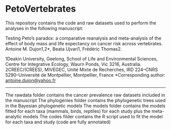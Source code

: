 # PetoVertebrates

This repository contains the code and raw datasets used to perform the analyses in the following manuscript: 

Testing Peto’s paradox: a comparative reanalysis and meta-analysis of the effect of body mass and life expectancy on cancer risk across vertebrates.
Antoine M. Dujon1,2*, Beata Ujvari1, Frédéric Thomas2.

1Deakin University, Geelong, School of Life and Environmental Sciences, Centre for Integrative Ecology, Waurn Ponds, Vic 3216, Australia. 
2CREEC/(CREES), MIVEGEC, Unité Mixte de Recherches, IRD 224–CNRS 5290–Université de Montpellier, Montpellier, France
*Corresponding author: antoine.dujon@yahoo.fr

-------------------------------------------------------------------------------------------------------
The rawdata folder contains the cancer prevalence raw datasets included in the manuscript
The phylogenies folder contains the phylogenetic trees used in the Bayesian phylogenetic models
The models folder contains the models fitted for each taxa (mammals, birds, reptiles) for each study plus the meta-analytic models
The codes filder contains the R script used to fit the model for each taxa and study (code are fully annotated)
